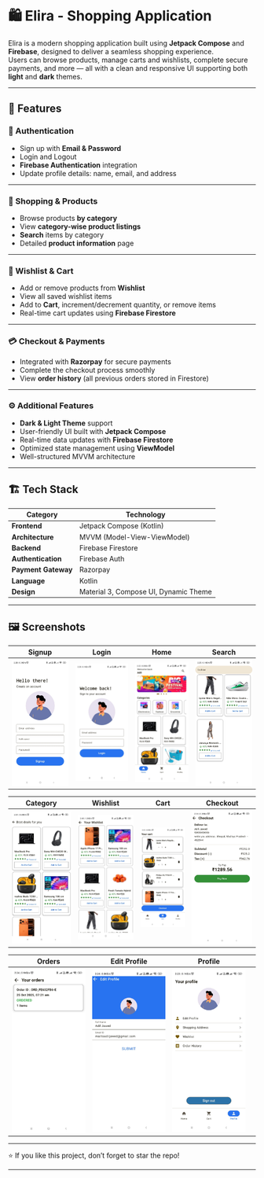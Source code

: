 # 🛍️ Elira - Shopping Application

Elira is a modern shopping application built using **Jetpack Compose** and **Firebase**, designed to deliver a seamless shopping experience.  
Users can browse products, manage carts and wishlists, complete secure payments, and more — all with a clean and responsive UI supporting both **light** and **dark** themes.

---

## 🚀 Features

### 🔐 Authentication
- Sign up with **Email & Password**
- Login and Logout
- **Firebase Authentication** integration
- Update profile details: name, email, and address

---

### 🛒 Shopping & Products
- Browse products **by category**
- View **category-wise product listings**
- **Search** items by category
- Detailed **product information** page

---

### 💖 Wishlist & Cart
- Add or remove products from **Wishlist**
- View all saved wishlist items
- Add to **Cart**, increment/decrement quantity, or remove items
- Real-time cart updates using **Firebase Firestore**

---

### 💳 Checkout & Payments
- Integrated with **Razorpay** for secure payments
- Complete the checkout process smoothly
- View **order history** (all previous orders stored in Firestore)

---

### ⚙️ Additional Features
- **Dark & Light Theme** support
- User-friendly UI built with **Jetpack Compose**
- Real-time data updates with **Firebase Firestore**
- Optimized state management using **ViewModel**
- Well-structured MVVM architecture

---

## 🏗️ Tech Stack

| Category | Technology |
|-----------|-------------|
| **Frontend** | Jetpack Compose (Kotlin) |
| **Architecture** | MVVM (Model-View-ViewModel) |
| **Backend** | Firebase Firestore |
| **Authentication** | Firebase Auth |
| **Payment Gateway** | Razorpay |
| **Language** | Kotlin |
| **Design** | Material 3, Compose UI, Dynamic Theme |

---

## 🖼️ Screenshots

|              Signup               |              Login              |             Home              | Search |
|:---------------------------------:|:-------------------------------:|:-----------------------------:|:--:|
| ![Signup](screenshots/signup.jpg) | ![Login](screenshots/login.jpg) | ![Home](screenshots/home.jpg) | ![Search](screenshots/search.jpg) |

| Category | Wishlist | Cart | Checkout |
|:--:|:--:|:--:|:--:|
| ![Category](screenshots/category.jpg) | ![Wishlist](screenshots/wishlist.jpg) | ![Cart](screenshots/cart.jpg) | ![Checkout](screenshots/checkout.jpg) |

| Orders | Edit Profile | Profile |  |
|:--:|:--:|:--:|:--:|
| ![Orders](screenshots/orders.jpg) | ![Edit Profile](screenshots/editprofile.jpg) | ![Profile](screenshots/profile.jpg) |  |

---

⭐ If you like this project, don’t forget to star the repo!

---